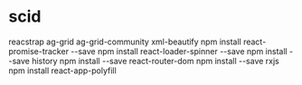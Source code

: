 # scid

reacstrap
ag-grid
ag-grid-community
xml-beautify
npm install react-promise-tracker --save
npm install react-loader-spinner --save
npm install --save history
npm install --save react-router-dom
npm install --save rxjs
npm install react-app-polyfill
